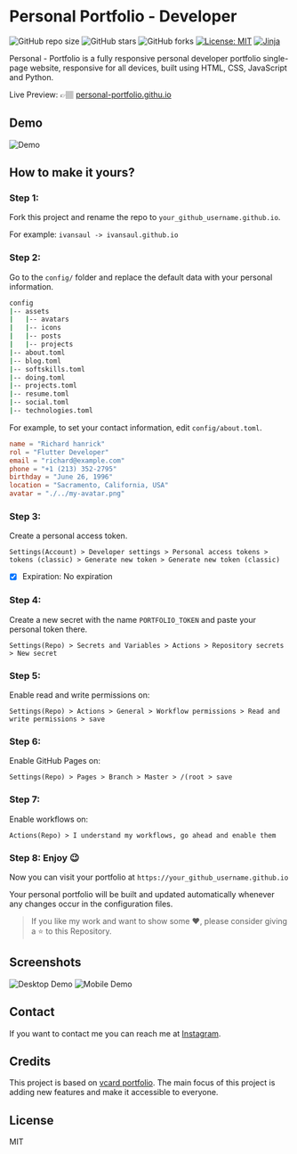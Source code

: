 # Personal Portfolio - Developer

![GitHub repo size](https://img.shields.io/github/repo-size/ivansaul/personal-portfolio)
![GitHub stars](https://img.shields.io/github/stars/ivansaul/personal-portfolio)
![GitHub forks](https://img.shields.io/github/forks/ivansaul/personal-portfolio)
[![License: MIT](https://img.shields.io/badge/License-MIT-yellow.svg)](https://opensource.org/licenses/MIT)
[![Jinja](https://github.com/ivansaul/personal-portfolio/actions/workflows/jinja.yml/badge.svg)](https://github.com/ivansaul/personal-portfolio/actions/workflows/jinja.yml)


Personal - Portfolio is a fully responsive personal developer portfolio single-page website, responsive for all devices, built using HTML, CSS, JavaScript and Python.

Live Preview: 👉🏽 [personal-portfolio.githu.io](https://ivansaul.github.io/personal-portfolio/)

## Demo
![Demo](https://raw.githubusercontent.com/ivansaul/demos/master/python/personal-portfolio-demo.gif)

## **How to make it yours?** 

### Step 1: 
Fork this project and rename the repo to `your_github_username.github.io`.

For example: `ivansaul -> ivansaul.github.io`

### Step 2:
Go to the `config/` folder and replace the default data with your personal information.

```bash
config
|-- assets
|   |-- avatars
|   |-- icons
|   |-- posts
|   |-- projects
|-- about.toml
|-- blog.toml
|-- softskills.toml
|-- doing.toml
|-- projects.toml
|-- resume.toml
|-- social.toml
|-- technologies.toml
```

For example, to set your contact information, edit `config/about.toml`.

```toml
name = "Richard hanrick"
rol = "Flutter Developer"
email = "richard@example.com"
phone = "+1 (213) 352-2795"
birthday = "June 26, 1996"
location = "Sacramento, California, USA"
avatar = "./../my-avatar.png"
```

### Step 3:
Create a personal access token.

`Settings(Account) > Developer settings > Personal access tokens > tokens (classic) > Generate new token > Generate new token (classic) `

- [x] Expiration: No expiration

### Step 4: 
Create a new secret with the name `PORTFOLIO_TOKEN` and paste your personal token there.

`Settings(Repo) > Secrets and Variables > Actions > Repository secrets > New secret`

### Step 5: 
Enable read and write permissions on:

`Settings(Repo) > Actions > General > Workflow permissions > Read and write permissions > save`

### Step 6: 
Enable GitHub Pages on:

`Settings(Repo) > Pages > Branch > Master > /(root > save`

### Step 7: 
Enable workflows on:

`Actions(Repo) > I understand my workflows, go ahead and enable them`

### Step 8: Enjoy 😉
Now you can visit your portfolio at `https://your_github_username.github.io`

Your personal portfolio will be built and updated automatically whenever any changes occur in the configuration files.
 
> If you like my work and want to show some ❤️, please consider giving a ⭐️ to this Repository.

## Screenshots
![Desktop Demo](https://i.imgur.com/xKkMSwR.png "Desktop Demo")
![Mobile Demo](https://i.imgur.com/G1A1nBu.pngg "Mobile Demo")

## Contact
If you want to contact me you can reach me at [Instagram](#).

## Credits
This project is based on [vcard portfolio](vard). The main focus of this project is adding new features and make it accessible to everyone.

## License

MIT

[vcard]: https://github.com/codewithsadee/vcard-personal-portfolio
[devfolio]: https://ivansaul.github.io/personal-portfolio
[demo]: https://raw.githubusercontent.com/ivansaul/demos/master/python/personal-portfolio-demo.gif

